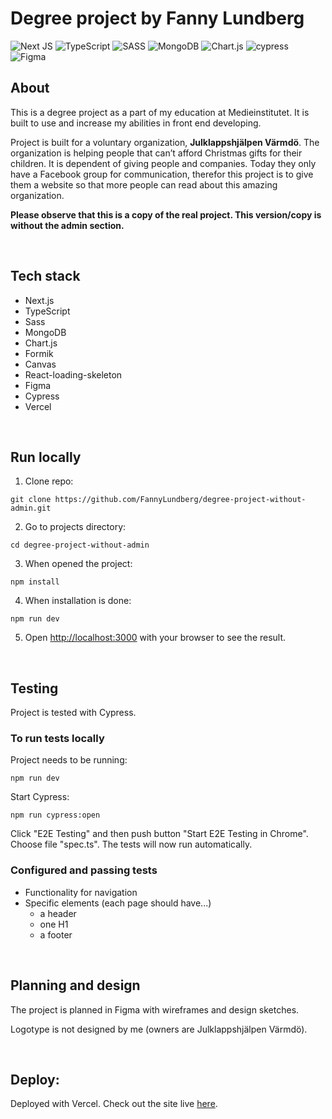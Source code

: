 # Degree project by Fanny Lundberg

![Next JS](https://img.shields.io/badge/Next-black?style=for-the-badge&logo=next.js&logoColor=white)
![TypeScript](https://img.shields.io/badge/typescript-%23007ACC.svg?style=for-the-badge&logo=typescript&logoColor=white)
![SASS](https://img.shields.io/badge/SASS-hotpink.svg?style=for-the-badge&logo=SASS&logoColor=white)
![MongoDB](https://img.shields.io/badge/MongoDB-%234ea94b.svg?style=for-the-badge&logo=mongodb&logoColor=white)
![Chart.js](https://img.shields.io/badge/chart.js-F5788D.svg?style=for-the-badge&logo=chart.js&logoColor=white)
![cypress](https://img.shields.io/badge/-cypress-%23E5E5E5?style=for-the-badge&logo=cypress&logoColor=058a5e)
![Figma](https://img.shields.io/badge/figma-%23F24E1E.svg?style=for-the-badge&logo=figma&logoColor=white)

## About

This is a degree project as a part of my education at Medieinstitutet. It is built to use and increase my abilities in front end developing.

Project is built for a voluntary organization, **Julklappshjälpen Värmdö**. The organization is helping people that can’t afford Christmas gifts for their children. It is dependent of giving people and companies. Today they only have a Facebook group for communication, therefor this project is to give them a website so that more people can read about this amazing organization. 

**Please observe that this is a copy of the real project. This version/copy is without the admin section.**

&nbsp;

## Tech stack

- Next.js
- TypeScript
- Sass
- MongoDB
- Chart.js
- Formik
- Canvas
- React-loading-skeleton
- Figma
- Cypress
- Vercel

&nbsp;

## Run locally


1. Clone repo:
```
git clone https://github.com/FannyLundberg/degree-project-without-admin.git
```

2. Go to projects directory:
```
cd degree-project-without-admin
```

3. When opened the project:
```
npm install
```

4. When installation is done:
```
npm run dev
```

5. Open [http://localhost:3000](http://localhost:3000) with your browser to see the result.

&nbsp;

## Testing

Project is tested with Cypress.

### To run tests locally


Project needs to be running:
```
npm run dev
```

Start Cypress:
```
npm run cypress:open
```

Click "E2E Testing" and then push button "Start E2E Testing in Chrome". Choose file "spec.ts". The tests will now run automatically.


### Configured and passing tests
- Functionality for navigation
- Specific elements (each page should have...)
  - a header
  - one H1
  - a footer

&nbsp;

## Planning and design


The project is planned in Figma with wireframes and design sketches.

Logotype is not designed by me (owners are Julklappshjälpen Värmdö).

&nbsp;

## Deploy:


Deployed with Vercel. Check out the site live [here](https://julklappshjalpenvarmdo.se/).
